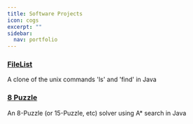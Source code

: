 ```yaml
---
title: Software Projects
icon: cogs
excerpt: ""
sidebar:
  nav: portfolio
---
```


### [FileList](https://github.com/wolfchimneyrock/FileList)

A clone of the unix commands 'ls' and 'find' in Java

### [8 Puzzle](https://github.com/wolfchimneyrock/8-Puzzle-Solver)

An 8-Puzzle (or 15-Puzzle, etc) solver using A* search in Java
